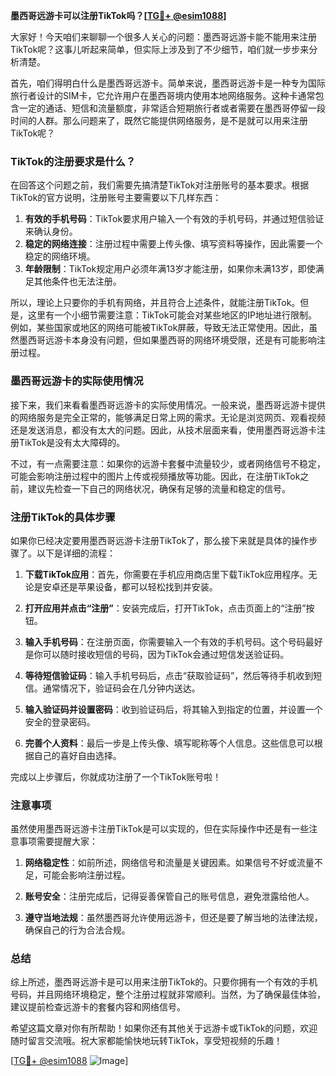 **墨西哥远游卡可以注册TikTok吗？[[TG💪+ @esim1088](https://t.me/s/esim1088)]**

大家好！今天咱们来聊聊一个很多人关心的问题：墨西哥远游卡能不能用来注册TikTok呢？这事儿听起来简单，但实际上涉及到了不少细节，咱们就一步步来分析清楚。

首先，咱们得明白什么是墨西哥远游卡。简单来说，墨西哥远游卡是一种专为国际旅行者设计的SIM卡，它允许用户在墨西哥境内使用本地网络服务。这种卡通常包含一定的通话、短信和流量额度，非常适合短期旅行者或者需要在墨西哥停留一段时间的人群。那么问题来了，既然它能提供网络服务，是不是就可以用来注册TikTok呢？

### TikTok的注册要求是什么？

在回答这个问题之前，我们需要先搞清楚TikTok对注册账号的基本要求。根据TikTok的官方说明，注册账号主要需要以下几样东西：

1. **有效的手机号码**：TikTok要求用户输入一个有效的手机号码，并通过短信验证来确认身份。
2. **稳定的网络连接**：注册过程中需要上传头像、填写资料等操作，因此需要一个稳定的网络环境。
3. **年龄限制**：TikTok规定用户必须年满13岁才能注册，如果你未满13岁，即使满足其他条件也无法注册。

所以，理论上只要你的手机有网络，并且符合上述条件，就能注册TikTok。但是，这里有一个小细节需要注意：TikTok可能会对某些地区的IP地址进行限制。例如，某些国家或地区的网络可能被TikTok屏蔽，导致无法正常使用。因此，虽然墨西哥远游卡本身没有问题，但如果墨西哥的网络环境受限，还是有可能影响注册过程。

### 墨西哥远游卡的实际使用情况

接下来，我们来看看墨西哥远游卡的实际使用情况。一般来说，墨西哥远游卡提供的网络服务是完全正常的，能够满足日常上网的需求。无论是浏览网页、观看视频还是发送消息，都没有太大的问题。因此，从技术层面来看，使用墨西哥远游卡注册TikTok是没有太大障碍的。

不过，有一点需要注意：如果你的远游卡套餐中流量较少，或者网络信号不稳定，可能会影响注册过程中的图片上传或视频播放等功能。因此，在注册TikTok之前，建议先检查一下自己的网络状况，确保有足够的流量和稳定的信号。

### 注册TikTok的具体步骤

如果你已经决定要用墨西哥远游卡注册TikTok了，那么接下来就是具体的操作步骤了。以下是详细的流程：

1. **下载TikTok应用**：首先，你需要在手机应用商店里下载TikTok应用程序。无论是安卓还是苹果设备，都可以轻松找到并安装。
   
2. **打开应用并点击“注册”**：安装完成后，打开TikTok，点击页面上的“注册”按钮。

3. **输入手机号码**：在注册页面，你需要输入一个有效的手机号码。这个号码最好是你可以随时接收短信的号码，因为TikTok会通过短信发送验证码。

4. **等待短信验证码**：输入手机号码后，点击“获取验证码”，然后等待手机收到短信。通常情况下，验证码会在几分钟内送达。

5. **输入验证码并设置密码**：收到验证码后，将其输入到指定的位置，并设置一个安全的登录密码。

6. **完善个人资料**：最后一步是上传头像、填写昵称等个人信息。这些信息可以根据自己的喜好自由选择。

完成以上步骤后，你就成功注册了一个TikTok账号啦！

### 注意事项

虽然使用墨西哥远游卡注册TikTok是可以实现的，但在实际操作中还是有一些注意事项需要提醒大家：

1. **网络稳定性**：如前所述，网络信号和流量是关键因素。如果信号不好或流量不足，可能会影响注册过程。
   
2. **账号安全**：注册完成后，记得妥善保管自己的账号信息，避免泄露给他人。

3. **遵守当地法规**：虽然墨西哥允许使用远游卡，但还是要了解当地的法律法规，确保自己的行为合法合规。

### 总结

综上所述，墨西哥远游卡是可以用来注册TikTok的。只要你拥有一个有效的手机号码，并且网络环境稳定，整个注册过程就非常顺利。当然，为了确保最佳体验，建议提前检查远游卡的套餐内容和网络信号。

希望这篇文章对你有所帮助！如果你还有其他关于远游卡或TikTok的问题，欢迎随时留言交流哦。祝大家都能愉快地玩转TikTok，享受短视频的乐趣！

[[TG💪+ @esim1088](https://t.me/s/esim1088) ![Image](https://i.postimg.cc/4NQfJmqS/Snipaste-2025-05-13-00-14-12.png)]